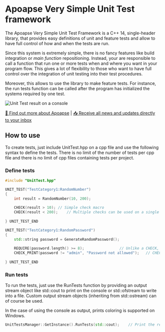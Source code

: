 # Apoapse Very Simple Unit Test framework
The Apoapse Very Simple Unit Test Framework is a C++ 14, single-header library, that provides easy definitions of unit and feature tests and allow to have full control of how and when the tests are run.

Since this system is extremely simple, there is no fancy features like build integration or *main function* repositioning. Instead, your are responsible to call a function that run one or more tests when and where you want in your program flow. This gives a lot of flexibility to those who want to have full control over the integration of unit testing into their test procedures.

Moreover, this allows to use the library to make feature tests. For instance, the run tests function can be called after the program has initialized the systems required by one test.

![Unit Test result on a console](https://apoapse.space/img/apoapse_unit_test.png)

[🚀 Find out more about Apoapse](https://apoapse.space/) | [📥 Receive all news and updates directly to your inbox](https://apoapse.space/newsletter-opt-in/)

## How to use
To create tests, just include UnitTest.hpp on a cpp file and use the following syntax to define the tests. There is no limit of the number of tests per cpp file and there is no limit of cpp files containing tests per project.
### Define tests
```cpp
#include "UnitTest.hpp"

UNIT_TEST("TestCategory1:RandomNumber")
{
	int result = RandomNumber(10, 200);
	
	CHECK(result > 10);	// Simple check macro
	CHECK(result < 200);	// Multiple checks can be used on a single test
	
} UNIT_TEST_END

UNIT_TEST("TestCategory1:RandomPassword")
{
	std::string password = GenerateRandomPassword();
	
	REQUIRE(password.length() >= 8);				// Unlike a CHECK, a REQUIRE stop the code execution if it fail
	CHECK_PRINT(password != "admin", "Password not allowed");	// CHECK_PRINT regular check but print a custom debug message
	
} UNIT_TEST_END
```

### Run tests
To run the tests, just use the RunTests function by providing an output stream object like std::cout to print on the console or std::ofstream to write into a file.
Custom output stream objects (inheriting from std::ostream) can of course be used.

In the case of using the console as output, prints coloring is supported on Windows.

```cpp
UnitTestsManager::GetInstance().RunTests(std::cout);	// Print the results on the console
```
